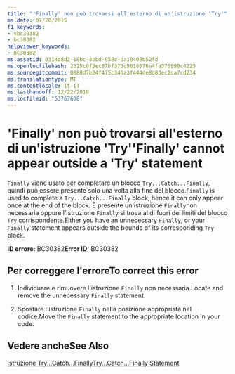 ```yaml
---
title: "'Finally' non può trovarsi all'esterno di un'istruzione 'Try'"
ms.date: 07/20/2015
f1_keywords:
- vbc30382
- bc30382
helpviewer_keywords:
- BC30382
ms.assetid: 0314d8d2-18bc-4bbd-858c-0a18408b52fd
ms.openlocfilehash: 2325c0f3ec87bf373d5618676a4fa376990c4225
ms.sourcegitcommit: 0888d7b24f475c346a3f444de8d83ec1ca7cd234
ms.translationtype: MT
ms.contentlocale: it-IT
ms.lasthandoff: 12/22/2018
ms.locfileid: "53767608"
---
```

# <a name="finally-cannot-appear-outside-a-try-statement"></a><span data-ttu-id="7ecb9-102">'Finally' non può trovarsi all'esterno di un'istruzione 'Try'</span><span class="sxs-lookup"><span data-stu-id="7ecb9-102">'Finally' cannot appear outside a 'Try' statement</span></span>
<span data-ttu-id="7ecb9-103">`Finally` viene usato per completare un blocco `Try...Catch...Finally`, quindi può essere presente solo una volta alla fine del blocco.</span><span class="sxs-lookup"><span data-stu-id="7ecb9-103">`Finally` is used to complete a `Try...Catch...Finally` block; hence it can only appear once at the end of the block.</span></span> <span data-ttu-id="7ecb9-104">È presente un'istruzione `Finally`non necessaria oppure l'istruzione `Finally` si trova al di fuori dei limiti del blocco `Try` corrispondente.</span><span class="sxs-lookup"><span data-stu-id="7ecb9-104">Either you have an unnecessary `Finally`, or your `Finally` statement appears outside the bounds of its corresponding `Try` block.</span></span>  
  
 <span data-ttu-id="7ecb9-105">**ID errore:** BC30382</span><span class="sxs-lookup"><span data-stu-id="7ecb9-105">**Error ID:** BC30382</span></span>  
  
## <a name="to-correct-this-error"></a><span data-ttu-id="7ecb9-106">Per correggere l'errore</span><span class="sxs-lookup"><span data-stu-id="7ecb9-106">To correct this error</span></span>  
  
1.  <span data-ttu-id="7ecb9-107">Individuare e rimuovere l'istruzione `Finally` non necessaria.</span><span class="sxs-lookup"><span data-stu-id="7ecb9-107">Locate and remove the unnecessary `Finally` statement.</span></span>  
  
2.  <span data-ttu-id="7ecb9-108">Spostare l'istruzione `Finally` nella posizione appropriata nel codice.</span><span class="sxs-lookup"><span data-stu-id="7ecb9-108">Move the `Finally` statement to the appropriate location in your code.</span></span>  
  
## <a name="see-also"></a><span data-ttu-id="7ecb9-109">Vedere anche</span><span class="sxs-lookup"><span data-stu-id="7ecb9-109">See Also</span></span>  
 [<span data-ttu-id="7ecb9-110">Istruzione Try...Catch...Finally</span><span class="sxs-lookup"><span data-stu-id="7ecb9-110">Try...Catch...Finally Statement</span></span>](../../visual-basic/language-reference/statements/try-catch-finally-statement.md)  
 
